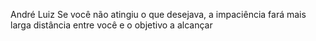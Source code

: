André Luiz
Se você não atingiu o que desejava, a impaciência fará mais larga distância entre você e o objetivo a alcançar
